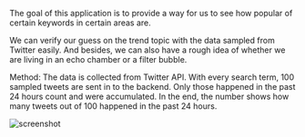 
The goal of this application is to provide a way for us to see how popular of certain keywords
in certain areas are.

We can verify our guess on the trend topic with the data sampled from Twitter easily.
And besides, we can also have a rough idea of whether we are living in an echo chamber or a filter bubble.

Method:
The data is collected from Twitter API.
With every search term, 100 sampled tweets are sent in to the backend.
Only those happened in the past 24 hours count and were accumulated.
In the end, the number shows how many tweets out of 100 happened in the past 24 hours.
          
![screenshot](https://qp9hsa.dm.files.1drv.com/y4m_tcu_pyS9JUs4J3294hESBoyX88nxHMnHXFkIHtFtpgu2h7J7Eu1A2kKldh5bcc2x_9AeZOasj961Fh1UKmdC2sYNAujxNMI1x26Hh1xKro_RtNwPbdD9-_wfXUiCUf8-ApthKjIy-Uqrb-_tFQE14k5pfE4TET4h96xnOTzm_AZMkQV5abKrSpr71wHTwM26B3K4ilQ6s0QtxUqBCys5w?width=1600&height=900&cropmode=none)

